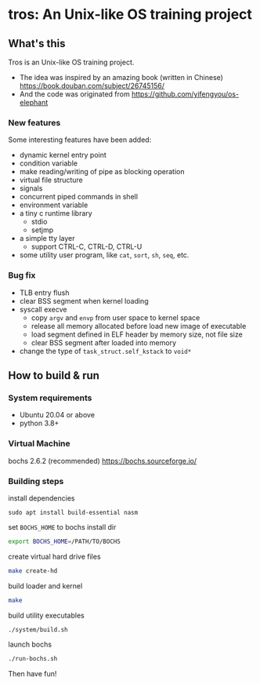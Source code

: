 # tros: An Unix-like OS training project

## What's this
Tros is an Unix-like OS training project. 
* The idea was inspired by an amazing book (written in Chinese) <https://book.douban.com/subject/26745156/>
* And the code was originated from <https://github.com/yifengyou/os-elephant>

### New features
Some interesting features have been added:
* dynamic kernel entry point
* condition variable
* make reading/writing of pipe as blocking operation
* virtual file structure
* signals
* concurrent piped commands in shell
* environment variable
* a tiny c runtime library
    * stdio
    * setjmp
* a simple tty layer
    * support CTRL-C, CTRL-D, CTRL-U
* some utility user program, like `cat`, `sort`, `sh`, `seq`, etc.

### Bug fix
* TLB entry flush
* clear BSS segment when kernel loading
* syscall execve
    * copy `argv` and `envp` from user space to kernel space
    * release all memory allocated before load new image of executable
    * load segment defined in ELF header by memory size, not file size
    * clear BSS segment after loaded into memory
* change the type of `task_struct.self_kstack` to `void*`


## How to build & run

### System requirements

* Ubuntu 20.04 or above
* python 3.8+

### Virtual Machine

bochs 2.6.2 (recommended) <https://bochs.sourceforge.io/>

### Building steps

install dependencies

```
sudo apt install build-essential nasm
```

set `BOCHS_HOME` to bochs install dir

```bash
export BOCHS_HOME=/PATH/TO/BOCHS
```

create virtual hard drive files

```bash
make create-hd
```

build loader and kernel

```bash
make
```

build utility executables
```bash
./system/build.sh
```

launch bochs
```bash
./run-bochs.sh
```

Then have fun!
